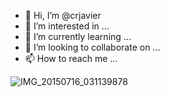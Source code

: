 - 👋 Hi, I’m @crjavier
- 👀 I’m interested in ...
- 🌱 I’m currently learning ...
- 💞️ I’m looking to collaborate on ...
- 📫 How to reach me ...

<!---
crjavier/crjavier is a ✨ special ✨ repository because its `README.md` (this file) appears on your GitHub profile.
You can click the Preview link to take a look at your changes.
--->

![IMG_20150716_031139878](https://user-images.githubusercontent.com/15008952/205578845-71769a33-db6e-426f-bdca-138d2d707441.jpg)
